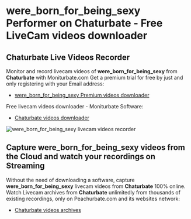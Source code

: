 # were_born_for_being_sexy Performer on Chaturbate - Free LiveCam videos downloader

## Chaturbate Live Videos Recorder

Monitor and record livecam videos of **were_born_for_being_sexy** from **Chaturbate** with Moniturbate.com
Get a premium trial for free by just and only registering with your Email address:
* [were_born_for_being_sexy Premium videos downloader](https://moniturbate.com/request-demo-licence-key.html)

Free livecam videos downloader - Moniturbate Software:
* [Chaturbate videos downloader](https://moniturbate.com/moniturbate-download-software.html)

![were_born_for_being_sexy livecam videos recorder](https://peachurnet.com/templates/moniturbate-software.png)


## Capture were_born_for_being_sexy videos from the Cloud and watch your recordings on Streaming

Without the need of downloading a software, capture **were_born_for_being_sexy** livecam videos from **Chaturbate** 100% online.
Watch Livecam archives from **Chaturbate** unlimitedly from thousands of existing recordings, only on Peachurbate.com and its websites network:
* [Chaturbate videos archives](https://peachurnet.com/)